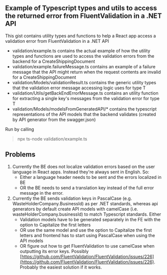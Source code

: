 ## Example of Typescript types and utils to access the returned error from FluentValidation in a .NET API   
   
This gist contains utility types and functions to help a React app access a validation error from FluentValidation in a .NET API   
   
- validation/example.ts contains the actual example of how the utility types and functions are used to access the validation errors from the backend for a CreateShippingDocument   
- validation/example.failureMessage.ts contains an example of a failure message that the API might return when the request contents are invalid for a CreateShippingDocument   
- validation/Models/validationResult.ts contains the generic utility types that the validation error message accessing logic uses for type T
- validation/Utils/getBackEndErrorMessage.ts contains an utility function for extracting a single key's messages from the validation error for type T
- validation/Models/modelsFromGeneratedAPI/* contains the typescript representations of the API models that the backend validates (created by API generator from the swagger.json)   
   
Run by calling 
> npx ts-node validation/example.ts    

## Problems   
1. Currently the BE does not localize validation errors based on the user language in React apps. Instead they're always sent in English. So:
    - Either a language header needs to be sent and the errors localized in BE 
    - OR the BE needs to send a translation key instead of the full error message in the error.
2. Currently the BE sends validation keys in PascalCase (e.g. WasteHolderCompany.BusinessId) as per .NET standards, whereas api generators by default create API models with camelCase (i.e. wasteHolderCompany.businessId) to match Typescript standards. Either
    - Validation models have to be generated separately in the FE with the option to Capitalize the first letters
    - OR use the same model and use the option to Capitalize the first letters and frontend has to start using PascalCase when using the API models
    - OR figure out how to get FluentValidation to use camelCase when outputting its error keys. Possibly [https://github.com/FluentValidation/FluentValidation/issues/226](https://github.com/FluentValidation/FluentValidation/issues/226). Probably the easiest solution if it works.